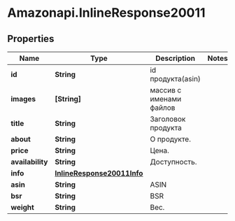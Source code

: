 # Amazonapi.InlineResponse20011

## Properties

Name | Type | Description | Notes
------------ | ------------- | ------------- | -------------
**id** | **String** | id продукта(asin) | 
**images** | **[String]** | массив с именами файлов | 
**title** | **String** | Заголовок продукта | 
**about** | **String** | О продукте. | 
**price** | **String** | Цена. | 
**availability** | **String** | Доступность. | 
**info** | [**InlineResponse20011Info**](InlineResponse20011Info.md) |  | 
**asin** | **String** | ASIN | 
**bsr** | **String** | BSR | 
**weight** | **String** | Вес. | 


